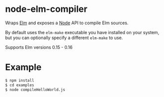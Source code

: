 # node-elm-compiler

Wraps [Elm](https://elm-lang.org) and exposes a [Node](https://nodejs.org) API to compile Elm sources.

By default uses the `elm-make` executable you have installed on your system,
but you can optionally specify a different `elm-make` to use.

Supports Elm versions 0.15 - 0.16

# Example

```bash
$ npm install
$ cd examples
$ node compileHelloWorld.js
```

